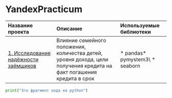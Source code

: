# YandexPracticum
| Название проекта | Описание | Используемые библиотеки |
| :-------------------- | :-------------------- | :-------------------- |
| [1. Исследование надёжности заёмщиков](https://github.com/lyubachka1/YandexPracticum/tree/main/Project%201%20-%20%D0%98%D1%81%D1%81%D0%BB%D0%B5%D0%B4%D0%BE%D0%B2%D0%B0%D0%BD%D0%B8%D0%B5%20%D0%BD%D0%B0%D0%B4%D1%91%D0%B6%D0%BD%D0%BE%D1%81%D1%82%D0%B8%20%D0%B7%D0%B0%D1%91%D0%BC%D1%89%D0%B8%D0%BA%D0%BE%D0%B2 "1. Исследование надёжности заёмщиков")| Влияние семейного положения, количества детей, уровня дохода, цели получения кредита на факт погашения кредита в срок | * pandas\* pymystem3\ * seaborn |
```python
print("Это фрагмент кода на python")
```
